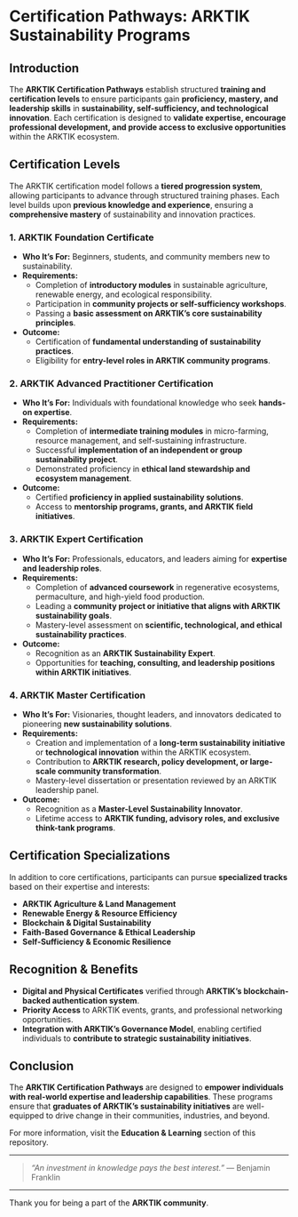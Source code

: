 # **Certification Pathways: ARKTIK Sustainability Programs**

## **Introduction**
The **ARKTIK Certification Pathways** establish structured **training and certification levels** to ensure participants gain **proficiency, mastery, and leadership skills** in **sustainability, self-sufficiency, and technological innovation**. Each certification is designed to **validate expertise, encourage professional development, and provide access to exclusive opportunities** within the ARKTIK ecosystem.

## **Certification Levels**
The ARKTIK certification model follows a **tiered progression system**, allowing participants to advance through structured training phases. Each level builds upon **previous knowledge and experience**, ensuring a **comprehensive mastery** of sustainability and innovation practices.

### **1. ARKTIK Foundation Certificate**
- **Who It’s For:** Beginners, students, and community members new to sustainability.
- **Requirements:**
  - Completion of **introductory modules** in sustainable agriculture, renewable energy, and ecological responsibility.
  - Participation in **community projects or self-sufficiency workshops**.
  - Passing a **basic assessment on ARKTIK’s core sustainability principles**.
- **Outcome:**
  - Certification of **fundamental understanding of sustainability practices**.
  - Eligibility for **entry-level roles in ARKTIK community programs**.

### **2. ARKTIK Advanced Practitioner Certification**
- **Who It’s For:** Individuals with foundational knowledge who seek **hands-on expertise**.
- **Requirements:**
  - Completion of **intermediate training modules** in micro-farming, resource management, and self-sustaining infrastructure.
  - Successful **implementation of an independent or group sustainability project**.
  - Demonstrated proficiency in **ethical land stewardship and ecosystem management**.
- **Outcome:**
  - Certified **proficiency in applied sustainability solutions**.
  - Access to **mentorship programs, grants, and ARKTIK field initiatives**.

### **3. ARKTIK Expert Certification**
- **Who It’s For:** Professionals, educators, and leaders aiming for **expertise and leadership roles**.
- **Requirements:**
  - Completion of **advanced coursework** in regenerative ecosystems, permaculture, and high-yield food production.
  - Leading a **community project or initiative that aligns with ARKTIK sustainability goals**.
  - Mastery-level assessment on **scientific, technological, and ethical sustainability practices**.
- **Outcome:**
  - Recognition as an **ARKTIK Sustainability Expert**.
  - Opportunities for **teaching, consulting, and leadership positions within ARKTIK initiatives**.

### **4. ARKTIK Master Certification**
- **Who It’s For:** Visionaries, thought leaders, and innovators dedicated to pioneering **new sustainability solutions**.
- **Requirements:**
  - Creation and implementation of a **long-term sustainability initiative** or **technological innovation** within the ARKTIK ecosystem.
  - Contribution to **ARKTIK research, policy development, or large-scale community transformation**.
  - Mastery-level dissertation or presentation reviewed by an ARKTIK leadership panel.
- **Outcome:**
  - Recognition as a **Master-Level Sustainability Innovator**.
  - Lifetime access to **ARKTIK funding, advisory roles, and exclusive think-tank programs**.

## **Certification Specializations**
In addition to core certifications, participants can pursue **specialized tracks** based on their expertise and interests:
- **ARKTIK Agriculture & Land Management**
- **Renewable Energy & Resource Efficiency**
- **Blockchain & Digital Sustainability**
- **Faith-Based Governance & Ethical Leadership**
- **Self-Sufficiency & Economic Resilience**

## **Recognition & Benefits**
- **Digital and Physical Certificates** verified through **ARKTIK’s blockchain-backed authentication system**.
- **Priority Access** to ARKTIK events, grants, and professional networking opportunities.
- **Integration with ARKTIK’s Governance Model**, enabling certified individuals to **contribute to strategic sustainability initiatives**.

## **Conclusion**
The **ARKTIK Certification Pathways** are designed to **empower individuals with real-world expertise and leadership capabilities**. These programs ensure that **graduates of ARKTIK’s sustainability initiatives** are well-equipped to drive change in their communities, industries, and beyond.

For more information, visit the **Education & Learning** section of this repository.

---

> *“An investment in knowledge pays the best interest.”* — Benjamin Franklin

---

Thank you for being a part of the **ARKTIK community**.


